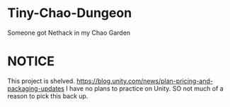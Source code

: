 # Tiny-Chao-Dungeon
Someone got  Nethack in my Chao Garden

# NOTICE
This project is shelved. https://blog.unity.com/news/plan-pricing-and-packaging-updates
I have no plans to practice on Unity.  SO not much of a reason to pick this back up.

